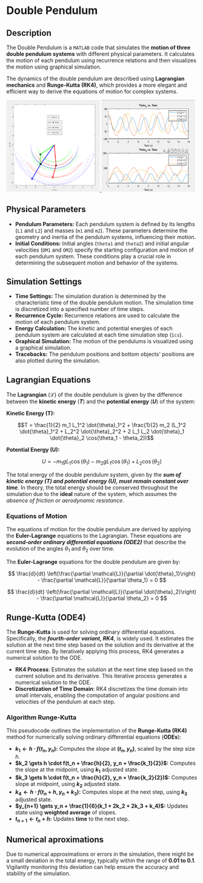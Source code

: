 # Double Pendulum

## Description

The Double Pendulum is a `MATLAB` code that simulates the **motion of three double pendulum systems** with different physical parameters. It calculates the motion of each pendulum using recurrence relations and then visualizes the motion using graphical simulation.

The dynamics of the double pendulum are described using **Lagrangian mechanics** and **Runge-Kutta (RK4)**, which provides a more elegant and efficient way to derive the equations of motion for complex systems.

<div style="display: flex; justify-content: space-between;">
    <a href="https://github.com/justin-marian/double-pendulum/tree/main/demo/simulation.mp4">
        <img src="/images/three_double_pendulums.png" alt="VELOCITY_POSITION_CURVE" style="width: 49%; height: 98%;" />
        <img src="/images/runge_kutta_4ode.png" alt="RUNGE_KUTTA_4ODE" style="width: 49%; height: 98%;" />
    </a>
</div>

## Physical Parameters

- **Pendulum Parameters:** Each pendulum system is defined by its lengths (`L1` and `L2`) and masses (`m1` and `m2`). These parameters determine the geometry and inertia of the pendulum systems, influencing their motion.
- **Initial Conditions:** Initial angles (`theta1` and `theta2`) and initial angular velocities (`OM1` and `OM2`)  specify the starting configuration and motion of each pendulum system. These conditions play a crucial role in determining the subsequent motion and behavior of the systems.

## Simulation Settings

- **Time Settings:** The simulation duration is determined by the characteristic time of the double pendulum motion. The simulation time is discretized into a specified number of time steps.
- **Recurrence Cycle:** Recurrence relations are used to calculate the motion of each pendulum system.
- **Energy Calculation:** The kinetic and potential energies of each pendulum system are calculated at each time simulation step (`1cs`).
- **Graphical Simulation:** The motion of the pendulums is visualized using a graphical simulation.
- **Tracebacks:** The pendulum positions and bottom objects' positions are also plotted during the simulation.

## Lagrangian Equations

The **Lagrangian** ($\mathcal{L}$) of the double pendulum is given by the difference between the **kinetic energy** (**$T$**) and the **potential energy** (**$U$**) of the system:

**Kinetic Energy (T):**

$$T = \frac{1}{2} m_1 L_1^2 \dot{\theta}_1^2 + \frac{1}{2} m_2 (L_1^2 \dot{\theta}_1^2 + L_2^2 \dot{\theta}_2^2 + 2 L_1 L_2 \dot{\theta}_1 \dot{\theta}_2 \cos(\theta_1 - \theta_2))$$

**Potential Energy (U):**

$$U = -m_1 g L_1 \cos(\theta_1) - m_2 g L_1 \cos(\theta_1) + L_2 \cos(\theta_2)$$

The total energy of the double pendulum system, given by the ***sum of kinetic energy (T) and potential energy (U), must remain constant over time***. In theory, the total energy should be conserved throughout the simulation due to the **ideal** nature of the system, which assumes the *absence of friction or aerodynamic resistance*.

### Equations of Motion

The equations of motion for the double pendulum are derived by applying the **Euler-Lagrange** equations to the Lagrangian. These equations are ***second-order ordinary differential equations (ODE2)*** that describe the evolution of the angles $\theta_1$ and $\theta_2$ over time.

The **Euler-Lagrange** equations for the double pendulum are given by:

$$ \frac{d}{dt} \left(\frac{\partial \mathcal{L}}{\partial \dot{\theta}_1}\right) - \frac{\partial \mathcal{L}}{\partial \theta_1} = 0 $$

$$ \frac{d}{dt} \left(\frac{\partial \mathcal{L}}{\partial \dot{\theta}_2}\right) - \frac{\partial \mathcal{L}}{\partial \theta_2} = 0 $$

## Runge-Kutta (ODE4)

The **Runge-Kutta** is used for solving ordinary differential equations. Specifically, the ***fourth-order variant, RK4***, is widely used. It estimates the solution at the next time step based on the solution and its derivative at the current time step. By iteratively applying this process, RK4 generates a numerical solution to the ODE.

- **RK4 Process**: Estimates the solution at the next time step based on the current solution and its derivative. This iterative process generates a numerical solution to the ODE.
- **Discretization of Time Domain**: RK4 discretizes the time domain into small intervals, enabling the computation of angular positions and velocities of the pendulum at each step.

### Algorithm Runge-Kutta

This pseudocode outlines the implementation of the **Runge-Kutta (RK4)** method for numerically solving ordinary differential equations (**ODEs**):

- **$k_1 \gets h \cdot f(t_n, y_n)$:** Computes the slope at **$(t_n, y_n)$**, scaled by the step size $h$.
- **$k_2 \gets h \cdot f(t_n + \frac{h}{2}, y_n + \frac{k_1}{2})$:** Computes the slope at the midpoint, using **$k_1$** adjusted state.
- **$k_3 \gets h \cdot f(t_n + \frac{h}{2}, y_n + \frac{k_2}{2})$:** Computes slope at midpoint, using **$k_2$** adjusted state.
- **$k_4 \gets h \cdot f(t_n + h, y_n + k_3)$:** Computes slope at the next step, using **$k_3$** adjusted state.
- **$y_{n+1} \gets y_n + \frac{1}{6}(k_1 + 2k_2 + 2k_3 + k_4)$:** Updates state using **weighted average** of slopes.
- **$t_{n+1} \gets t_n + h$:** Updates **time** to the next step.

## Numerical aproximations

Due to numerical approximations or errors in the simulation, there might be a small deviation in the total energy, typically within the range of **0.01 to 0.1**. Vigilantly monitoring this deviation can help ensure the accuracy and stability of the simulation.
